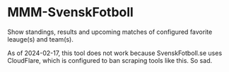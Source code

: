 # MMM-SvenskFotboll
Show standings, results and upcoming matches of configured favorite leauge(s) and team(s).

As of 2024-02-17, this tool does not work because SvenskFotboll.se uses CloudFlare, which is configured to ban scraping tools like this. So sad.
